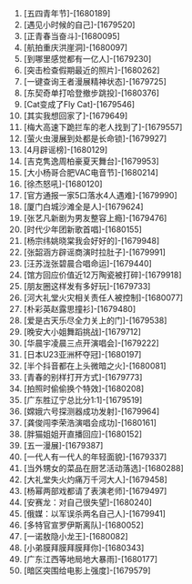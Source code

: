 
1. [五四青年节]-[1680189]
1. [遇见小时候的自己]-[1679520]
1. [正青春当奋斗]-[1680095]
1. [航拍重庆洪崖洞]-[1680097]
1. [到哪里感觉都有一亿人]-[1679230]
1. [突击检查假期最近的照片]-[1680262]
1. [一键查询王者漫展精神状态]-[1679725]
1. [东契奇单打哈登撤步跳投]-[1680376]
1. [Cat变成了Fly Cat]-[1679546]
1. [其实我想回家了]-[1679649]
1. [梅大高速下跪拦车的老人找到了]-[1679557]
1. [萤火虫漫展到处都是长命锁]-[1679927]
1. [4月辟谣榜]-[1680129]
1. [吉克隽逸周柏豪夏天舞台]-[1679953]
1. [大小杨哥合肥VAC电音节]-[1680214]
1. [徐杰怒吼]-[1680120]
1. [官方通报一家5口落水4人遇难]-[1679990]
1. [厦门白城沙滩全是人]-[1679624]
1. [张艺凡新剧为男友整容上瘾]-[1679476]
1. [时代少年团新歌首唱]-[1680155]
1. [杨宗纬姚晓棠我会好好的]-[1679948]
1. [张韶涵方辟谣商演时拉肚子]-[1679991]
1. [汪苏泷张碧晨合唱命运]-[1679440]
1. [馆方回应价值近12万陶瓷被打碎]-[1679918]
1. [朋友圈这样发有多好玩]-[1679733]
1. [河大礼堂火灾相关责任人被控制]-[1680077]
1. [朴彩英赵露思撞衫]-[1679480]
1. [爱是古天乐尽全力关上的门]-[1679538]
1. [晚安大小姐舞蹈挑战]-[1679712]
1. [华晨宇凌晨三点开演唱会]-[1679222]
1. [日本U23亚洲杯夺冠]-[1680197]
1. [半个抖音都在上头微暗之火]-[1680081]
1. [青春的别样打开方式]-[1679773]
1. [拍照时偷偷换个特效]-[1680208]
1. [广东胜辽宁总比分1:1]-[1679519]
1. [嫦娥六号探测器成功发射]-[1679964]
1. [龚俊闯李荣浩演唱会成功]-[1680161]
1. [胖猫姐姐开直播回应]-[1680152]
1. [五一漫展]-[1679387]
1. [一代人有一代人的年轻面貌]-[1679337]
1. [当外甥女的菜品在厨艺活动落选]-[1680288]
1. [大礼堂失火灼痛万千河大人]-[1679458]
1. [杨幂两部戏都请了表演老师]-[1679497]
1. [安赛龙：对自己很失望]-[1680240]
1. [俄媒：以军误杀两名自己人]-[1679941]
1. [多特官宣罗伊斯离队]-[1680052]
1. [一诺敖隐小龙王]-[1680082]
1. [小弟膜拜膜拜膜拜你]-[1680343]
1. [广东江西等地局地大暴雨]-[1680177]
1. [暗区突围给电影上强度]-[1679579]